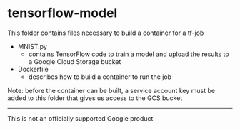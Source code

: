 # tensorflow-model

This folder contains files necessary to build a container for a tf-job

- MNIST.py
  - contains TensorFlow code to train a model and upload the results to a Google Cloud Storage bucket
- Dockerfile
  - describes how to build a container to run the job

Note: before the container can be built, a service account key must be added to this folder that gives us access to the GCS bucket


---
This is not an officially supported Google product
